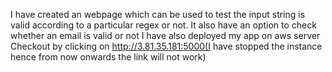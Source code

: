 I have created an webpage which can be used to test the input string is valid according to a particular regex or not.
It also have an option to check whether an email is valid or not
I have also deployed my app on aws server
Checkout by clicking on
http://3.81.35.181:5000(I have stopped the instance hence from now onwards the link will not work)
